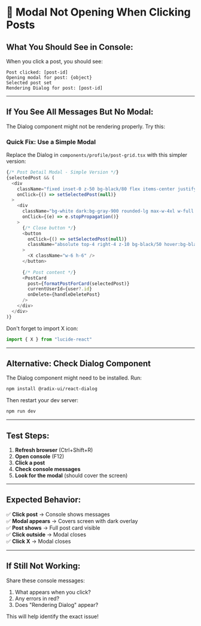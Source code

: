 # 🔧 Modal Not Opening When Clicking Posts

## **What You Should See in Console:**

When you click a post, you should see:
```
Post clicked: [post-id]
Opening modal for post: {object}
Selected post set
Rendering Dialog for post: [post-id]
```

---

## **If You See All Messages But No Modal:**

The Dialog component might not be rendering properly. Try this:

### **Quick Fix: Use a Simple Modal**

Replace the Dialog in `components/profile/post-grid.tsx` with this simpler version:

```typescript
{/* Post Detail Modal - Simple Version */}
{selectedPost && (
  <div 
    className="fixed inset-0 z-50 bg-black/80 flex items-center justify-center p-4"
    onClick={() => setSelectedPost(null)}
  >
    <div 
      className="bg-white dark:bg-gray-900 rounded-lg max-w-4xl w-full max-h-[90vh] overflow-auto"
      onClick={(e) => e.stopPropagation()}
    >
      {/* Close button */}
      <button
        onClick={() => setSelectedPost(null)}
        className="absolute top-4 right-4 z-10 bg-black/50 hover:bg-black/70 text-white rounded-full p-2"
      >
        <X className="w-6 h-6" />
      </button>
      
      {/* Post content */}
      <PostCard
        post={formatPostForCard(selectedPost)}
        currentUserId={user?.id}
        onDelete={handleDeletePost}
      />
    </div>
  </div>
)}
```

Don't forget to import X icon:
```typescript
import { X } from "lucide-react"
```

---

## **Alternative: Check Dialog Component**

The Dialog component might need to be installed. Run:

```bash
npm install @radix-ui/react-dialog
```

Then restart your dev server:
```bash
npm run dev
```

---

## **Test Steps:**

1. **Refresh browser** (Ctrl+Shift+R)
2. **Open console** (F12)
3. **Click a post**
4. **Check console messages**
5. **Look for the modal** (should cover the screen)

---

## **Expected Behavior:**

✅ **Click post** → Console shows messages  
✅ **Modal appears** → Covers screen with dark overlay  
✅ **Post shows** → Full post card visible  
✅ **Click outside** → Modal closes  
✅ **Click X** → Modal closes  

---

## **If Still Not Working:**

Share these console messages:
1. What appears when you click?
2. Any errors in red?
3. Does "Rendering Dialog" appear?

This will help identify the exact issue!
